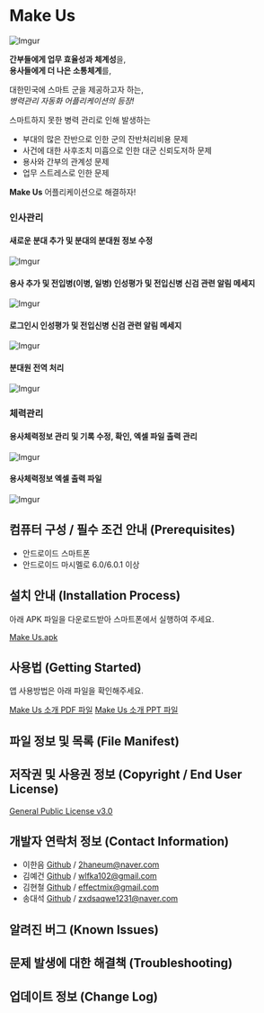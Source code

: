 # Make Us

![Imgur](https://i.imgur.com/Rg0MwjL.png)

**간부들에게 업무 효율성과 체계성**을,  
**용사들에게 더 나은 소통체계**를,  

대한민국에 스마트 군을 제공하고자 하는,  
_병력관리 자동화 어플리케이션의 등장!_  

스마트하지 못한 병력 관리로 인해 발생하는  

* 부대의 많은 잔반으로 인한 군의 잔반처리비용 문제 
* 사건에 대한 사후조치 미흡으로 인한 대군 신뢰도저하 문제
* 용사와 간부의 관계성 문제
* 업무 스트레스로 인한 문제

**Make Us** 어플리케이션으로 해결하자!

### 인사관리
#### 새로운 분대 추가 및 분대의 분대원 정보 수정  
![Imgur](http://i.imgur.com/9QkaAlj.gif)


#### 용사 추가 및 전입병(이병, 일병) 인성평가 및 전입신병 신검 관련 알림 메세지  
![Imgur](http://i.imgur.com/30lFBUh.gif)


#### 로그인시 인성평가 및 전입신병 신검 관련 알림 메세지  
![Imgur](https://i.imgur.com/tKGO9q6.gif)


#### 분대원 전역 처리  
![Imgur](https://i.imgur.com/MraKigR.gif)


### 체력관리
#### 용사체력정보 관리 및 기록 수정, 확인, 엑셀 파일 출력 관리  
![Imgur](https://i.imgur.com/GqQQGSk.gif)


#### 용사체력정보 엑셀 출력 파일  
![Imgur](https://i.imgur.com/ezX10fX.jpg)


## 컴퓨터 구성 / 필수 조건 안내 (Prerequisites)

* 안드로이드 스마트폰
* 안드로이드 마시멜로 6.0/6.0.1 이상

## 설치 안내 (Installation Process)

아래 APK 파일을 다운로드받아 스마트폰에서 실행하여 주세요.  


[Make Us.apk](https://www.dropbox.com/s/na5hd0dy0ih4519/MakeUs.apk?dl=0)


## 사용법 (Getting Started)

앱 사용방법은 아래 파일을 확인해주세요.  

[Make Us 소개 PDF 파일](https://www.dropbox.com/s/h97lzde4s24d3ub/Makeus%20%EC%86%8C%EA%B0%9C.pdf?dl=0)
[Make Us 소개 PPT 파일](https://www.dropbox.com/s/mgqqharvvn4h1vi/Makeus%20%EC%86%8C%EA%B0%9C.pptx?dl=0)

## 파일 정보 및 목록 (File Manifest)


## 저작권 및 사용권 정보 (Copyright / End User License)

[General Public License v3.0](https://www.gnu.org/licenses/gpl-3.0.en.html)

## 개발자 연락처 정보 (Contact Information)

* 이한음 [Github](https://github.com/haneumLee) / 2haneum@naver.com
* 김예건 [Github](https://github.com/ibocon) / wlfka102@gmail.com
* 김현철 [Github](https://github.com/Dainomix) / effectmix@gmail.com
* 송대석 [Github](https://github.com/DaeSeokSong) / zxdsaqwe1231@naver.com

## 알려진 버그 (Known Issues)


## 문제 발생에 대한 해결책 (Troubleshooting)


## 업데이트 정보 (Change Log)
